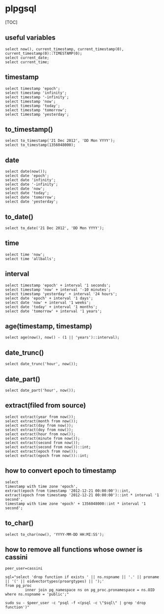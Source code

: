 # plpgsql

[TOC]





## useful variables

```
select now(), current_timestamp, current_timestamp(0), current_timestamp(0)::TIMESTAMP(0);
select current_date;
select current_time;
```



## timestamp

```
select timestamp 'epoch';
select timestamp 'infinity';
select timestamp '-infinity';
select timestamp 'now';
select timestamp 'today';
select timestamp 'tomorrow';
select timestamp 'yesterday';
```



## to_timestamp()

```
select to_timestamp('21 Dec 2012', 'DD Mon YYYY');
select to_timestamp(1356048000);
```



## date

```
select date(now());
select date 'epoch';
select date 'infinity';
select date '-infinity';
select date 'now';
select date 'today';
select date 'tomorrow';
select date 'yesterday';
```



## to_date()

```
select to_date('21 Dec 2012', 'DD Mon YYYY');
```



## time

```
select time 'now';
select time 'allballs';
```



## interval

```
select timestamp 'epoch' + interval '1 seconds';
select timestamp 'now' + interval '-10 minutes';
select timestamp 'yesterday' + interval '24 hours';
select date 'epoch' + interval '1 days';
select date 'now' + interval '1 weeks';
select date 'today' + interval '1 months';
select date 'tomorrow' + interval '1 years';
```



## age(timestamp, timestamp)

```
select age(now(), now() - (1 || 'years')::interval);
```



## date_trunc()

```
select date_trunc('hour', now());
```



## date_part()

```
select date_part('hour', now());
```



## extract(filed from source)

```
select extract(year from now());
select extract(month from now());
select extract(day from now());
select extract(doy from now());
select extract(hour from now());
select extract(minute from now());
select extract(second from now());
select extract(second from now())::int;
select extract(epoch from now());
select extract(epoch from now())::int;
```



## how to convert epoch to timestamp

```
select
timestamp with time zone 'epoch',
extract(epoch from timestamp '2012-12-21 00:00:00')::int,
extract(epoch from timestamp '2012-12-21 00:00:00')::int * interval '1 second',
timestamp with time zone 'epoch' + 1356048000::int * interval '1 second';
```



## to_char()

```
select to_char(now(), 'YYYY-MM-DD HH:MI:SS');
```



## how to remove all functions whose owner is cassini

```
peer_user=cassini

sql="select 'drop function if exists ' || ns.nspname || '.' || proname || '(' || oidvectortypes(proargtypes) || ');'
from pg_proc
         inner join pg_namespace ns on pg_proc.pronamespace = ns.OID
where ns.nspname = 'public';"

sudo su - $peer_user -c "psql -f <(psql -c \"$sql\" | grep 'drop function')"
```

